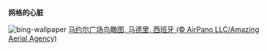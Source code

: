 
**网格的心脏**

![bing-wallpaper](https://www.bing.com/th?id=OHR.PlazaMayor_ZH-CN4576498488_1920x1080.jpg)
[马约尔广场鸟瞰图, 马德里, 西班牙 (© AirPano LLC/Amazing Aerial Agency)](https://www.bing.com/search?q=%E9%A9%AC%E5%BE%B7%E9%87%8C%E9%A9%AC%E7%BA%A6%E5%B0%94%E5%B9%BF%E5%9C%BA&amp;form=hpcapt&amp;mkt=zh-cn)
  